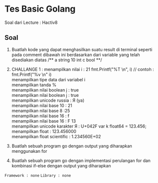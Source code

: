 # Tes Basic Golang

Soal dari Lecture : Hactiv8

## Soal

1. Buatlah kode yang dapat menghasilkan suatu result di terminal seperti pada comment dibawah ini berdasarkan dari variable yang telah disediakan diatas
	/**
		a
		string
		10
		int
		c
		bool
	**/

1. CHALLANGE 1 : 
	menampilkan nilai i : 21 fmt.Printf("%T \n", i) // contoh : fmt.Printf("%v \n" i)<br>
	menampilkan tipe data dari variabel i<br> 
	menampilkan tanda %<br>
	menampilkan nilai boolean j : true<br>
	menampilkan nilai boolean j : true<br>
	menampilkan unicode russia : Я (ya)<br>
	menampilkan nilai base 10 : 21<br>
	menampilkan nilai base 8 :25<br>
	menampilkan nilai base 16 : f<br>
	menampilkan nilai base 16 : F 13<br>
	menampilkan unicode karakter Я : U+042F var k float64 = 123.456;<br>
	menampilkan float : 123.456000<br>
	menampilkan float scientific : 1.234560E+02
	
1. Buatlah sebuah program go dengan output yang diharapkan menggunakan for
1. Buatlah sebuah program go dengan implementasi perulangan for dan kombinasi if-else dengan output yang diharapkan


`Framework : none`
`Library : none`
